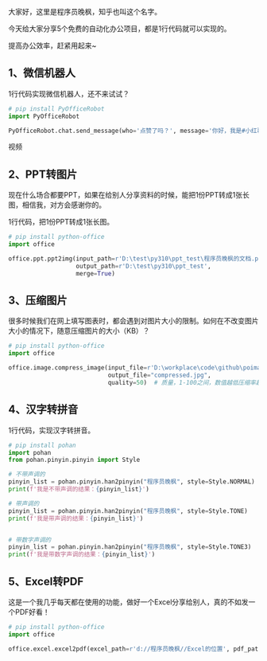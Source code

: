 大家好，这里是程序员晚枫，知乎也叫这个名字。

今天给大家分享5个免费的自动化办公项目，都是1行代码就可以实现的。

提高办公效率，赶紧用起来~

## 1、微信机器人

1行代码实现微信机器人，还不来试试？


```python
# pip install PyOfficeRobot
import PyOfficeRobot

PyOfficeRobot.chat.send_message(who='点赞了吗？', message='你好，我是#小红薯：程序员晚枫')
```
视频

## 2、PPT转图片

现在什么场合都要PPT，如果在给别人分享资料的时候，能把1份PPT转成1张长图，相信我，对方会感谢你的。

1行代码，把1份PPT转成1张长图。

```python
# pip install python-office
import office

office.ppt.ppt2img(input_path=r'D:\test\py310\ppt_test\程序员晚枫的文档.pptx',
                   output_path=r'D:\test\py310\ppt_test',
                   merge=True)
```

## 3、压缩图片

很多时候我们在网上填写图表时，都会遇到对图片大小的限制。如何在不改变图片大小的情况下，随意压缩图片的大小（KB）？

```python
# pip install python-office
import office

office.image.compress_image(input_file=r'D:\workplace\code\github\poimage\tests\头像.jpg',
                            output_file="compressed.jpg",
                            quality=50)  # 质量，1-100之间，数值越低压缩率越高
```

## 4、汉字转拼音

1行代码，实现汉字转拼音。

```python
# pip install pohan
import pohan
from pohan.pinyin.pinyin import Style

# 不带声调的
pinyin_list = pohan.pinyin.han2pinyin("程序员晚枫", style=Style.NORMAL)
print(f'我是不带声调的结果：{pinyin_list}')

# 带声调的
pinyin_list = pohan.pinyin.han2pinyin("程序员晚枫", style=Style.TONE)
print(f'我是带声调的结果：{pinyin_list}')


# 带数字声调的
pinyin_list = pohan.pinyin.han2pinyin("程序员晚枫", style=Style.TONE3)
print(f'我是带数字声调的结果：{pinyin_list}')
```


## 5、Excel转PDF

这是一个我几乎每天都在使用的功能，做好一个Excel分享给别人，真的不如发一个PDF好看！

```python
# pip install python-office
import office

office.excel.excel2pdf(excel_path=r'd://程序员晚枫//Excel的位置', pdf_path=r'd://程序员晚枫//保存位置')
```